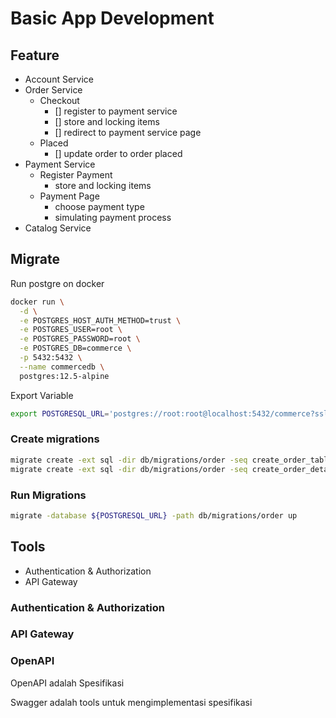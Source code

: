 # Basic App Development

## Feature

- Account Service
- Order Service
    - Checkout
        - [] register to payment service
        - [] store and locking items
        - [] redirect to payment service page
    - Placed
        - [] update order to order placed
- Payment Service
    - Register Payment
        - store and locking items
    - Payment Page
        - choose payment type
        - simulating payment process
- Catalog Service

## Migrate

Run postgre on docker

```bash
docker run \
  -d \
  -e POSTGRES_HOST_AUTH_METHOD=trust \
  -e POSTGRES_USER=root \
  -e POSTGRES_PASSWORD=root \
  -e POSTGRES_DB=commerce \
  -p 5432:5432 \
  --name commercedb \
  postgres:12.5-alpine
```

Export Variable

```bash
export POSTGRESQL_URL='postgres://root:root@localhost:5432/commerce?sslmode=disable'
```

### Create migrations

```bash
migrate create -ext sql -dir db/migrations/order -seq create_order_table
migrate create -ext sql -dir db/migrations/order -seq create_order_detail_table
```

### Run Migrations

```bash
migrate -database ${POSTGRESQL_URL} -path db/migrations/order up
```

## Tools

- Authentication & Authorization
- API Gateway

### Authentication & Authorization

### API Gateway

### OpenAPI

OpenAPI adalah Spesifikasi

Swagger adalah tools untuk mengimplementasi spesifikasi
